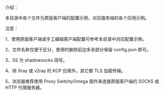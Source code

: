 介绍：

本目录中各个文件为原版客户端的配置示例，对应服务端的各个应用示例。

注意：

1、使用原版客户端或手工编辑客户端配置可参考本目录中对应配置示例。

2、文件名称仅便于区分，使用时删除前边多余部分保留 config.json 即可。

3、SS 为 shadowsocks 简写。

4、除 Xray 或 v2ray 的 KCP 应用外，其它都 TLS 加密传输。

5、浏览器推荐使用 Proxy SwitchyOmega 插件来连接原版客户端的 SOCKS 或 HTTP 代理服务器。
